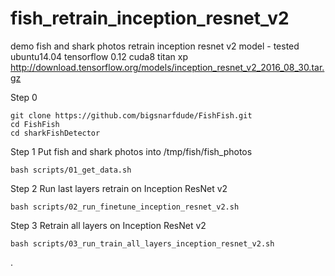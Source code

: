 # fish_retrain_inception_resnet_v2
demo fish and shark photos retrain inception resnet v2 model - tested ubuntu14.04 tensorflow 0.12 cuda8 titan xp
http://download.tensorflow.org/models/inception_resnet_v2_2016_08_30.tar.gz

Step 0

```
git clone https://github.com/bigsnarfdude/FishFish.git
cd FishFish
cd sharkFishDetector
```

Step 1
Put fish and shark photos into /tmp/fish/fish_photos

```
bash scripts/01_get_data.sh
```

Step 2
Run last layers retrain on Inception ResNet v2

```
bash scripts/02_run_finetune_inception_resnet_v2.sh	
```

Step 3
Retrain all layers on Inception ResNet v2

```
bash scripts/03_run_train_all_layers_inception_resnet_v2.sh
```

.
